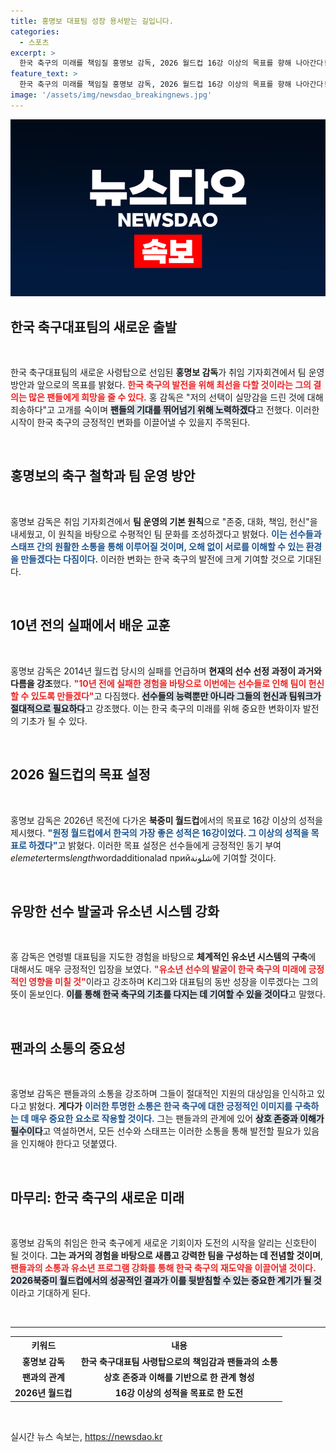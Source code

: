 ```yaml
---
title: 홍명보 대표팀 성장 용서받는 길입니다.
categories:
  - 스포츠
excerpt: >
  한국 축구의 미래를 책임질 홍명보 감독, 2026 월드컵 16강 이상의 목표를 향해 나아간다! 실망감에 사과하며 팬들의 기대를 뛰어넘겠다는 포부를 밝혀 보세요!
feature_text: >
  한국 축구의 미래를 책임질 홍명보 감독, 2026 월드컵 16강 이상의 목표를 향해 나아간다! 실망감에 사과하며 팬들의 기대를 뛰어넘겠다는 포부를 밝혀 보세요!
image: '/assets/img/newsdao_breakingnews.jpg'
---
```


<p><img src="/assets/img/newsdao_breakingnews.jpg" alt="ranknews 속보" /></p>

<h2 data-ke-size="size26">한국 축구대표팀의 새로운 출발</h2>

<p data-ke-size="size16">&nbsp;</p>

<p>한국 축구대표팀의 새로운 사령탑으로 선임된 <b>홍명보 감독</b>가 취임 기자회견에서 팀 운영 방안과 앞으로의 목표를 밝혔다. <b><span style="color: #ee2323;">한국 축구의 발전을 위해 최선을 다할 것이라는 그의 결의는 많은 팬들에게 희망을 줄 수 있다.</span></b> 홍 감독은 "저의 선택이 실망감을 드린 것에 대해 죄송하다"고 고개를 숙이며 <b><span style="background-color: #21538527;">팬들의 기대를 뛰어넘기 위해 노력하겠다</span></b>고 전했다. 이러한 시작이 한국 축구의 긍정적인 변화를 이끌어낼 수 있을지 주목된다.</p>

<p data-ke-size="size16">&nbsp;</p>

<h2 data-ke-size="size26">홍명보의 축구 철학과 팀 운영 방안</h2>

<p data-ke-size="size16">&nbsp;</p>

<p>홍명보 감독은 취임 기자회견에서 <b>팀 운영의 기본 원칙</b>으로 "존중, 대화, 책임, 헌신"을 내세웠고, 이 원칙을 바탕으로 수평적인 팀 문화를 조성하겠다고 밝혔다. <b><span style="color: #1a5490;">이는 선수들과 스태프 간의 원활한 소통을 통해 이루어질 것이며, 오해 없이 서로를 이해할 수 있는 환경을 만들겠다는 다짐이다.</span></b> 이러한 변화는 한국 축구의 발전에 크게 기여할 것으로 기대된다.</p>

<p data-ke-size="size16">&nbsp;</p>

<h2 data-ke-size="size26">10년 전의 실패에서 배운 교훈</h2>

<p data-ke-size="size16">&nbsp;</p>

<p>홍명보 감독은 2014년 월드컵 당시의 실패를 언급하며 <b>현재의 선수 선정 과정이 과거와 다름을 강조</b>했다. <b><span style="color: #ee2323;">"10년 전에 실패한 경험을 바탕으로 이번에는 선수들로 인해 팀이 헌신할 수 있도록 만들겠다"</span></b>고 다짐했다. <b><span style="background-color: #21538527;">선수들의 능력뿐만 아니라 그들의 헌신과 팀워크가 절대적으로 필요하다</span></b>고 강조했다. 이는 한국 축구의 미래를 위해 중요한 변화이자 발전의 기초가 될 수 있다.</p>

<p data-ke-size="size16">&nbsp;</p>

<h2 data-ke-size="size26">2026 월드컵의 목표 설정</h2>

<p data-ke-size="size16">&nbsp;</p>

<p>홍명보 감독은 2026년 목전에 다가온 <b>북중미 월드컵</b>에서의 목표로 16강 이상의 성적을 제시했다. <b><span style="color: #1a5490;">"원정 월드컵에서 한국의 가장 좋은 성적은 16강이었다. 그 이상의 성적을 목표로 하겠다"</span></b>고 밝혔다. 이러한 목표 설정은 선수들에게 긍정적인 동기 부여<em>elemeter</em>terms<em>length</em>wordadditionalad прийشلونة에 기여할 것이다. </p>

<p data-ke-size="size16">&nbsp;</p>

<h2 data-ke-size="size26">유망한 선수 발굴과 유소년 시스템 강화</h2>

<p data-ke-size="size16">&nbsp;</p>

<p>홍 감독은 연령별 대표팀을 지도한 경험을 바탕으로 <b>체계적인 유소년 시스템의 구축</b>에 대해서도 매우 긍정적인 입장을 보였다. <b><span style="color: #ee2323;">"유소년 선수의 발굴이 한국 축구의 미래에 긍정적인 영향을 미칠 것"</span></b>이라고 강조하며 K리그와 대표팀의 동반 성장을 이루겠다는 그의 뜻이 돋보인다. <b><span style="background-color: #21538527;">이를 통해 한국 축구의 기초를 다지는 데 기여할 수 있을 것이다</span></b>고 말했다.</p>

<p data-ke-size="size16">&nbsp;</p>

<h2 data-ke-size="size26">팬과의 소통의 중요성</h2>

<p data-ke-size="size16">&nbsp;</p>

<p>홍명보 감독은 팬들과의 소통을 강조하며 그들이 절대적인 지원의 대상임을 인식하고 있다고 밝혔다. <b>게다가</b> <b><span style="color: #1a5490;">이러한 투명한 소통은 한국 축구에 대한 긍정적인 이미지를 구축하는 데 매우 중요한 요소로 작용할 것이다.</span></b> 그는 팬들과의 관계에 있어 <b><span style="background-color: #21538527;">상호 존중과 이해가 필수이다</span></b>고 역설하면서, 모든 선수와 스태프는 이러한 소통을 통해 발전할 필요가 있음을 인지해야 한다고 덧붙였다.</p>

<p data-ke-size="size16">&nbsp;</p>

<h2 data-ke-size="size26">마무리: 한국 축구의 새로운 미래</h2>

<p data-ke-size="size16">&nbsp;</p>

<p>홍명보 감독의 취임은 한국 축구에게 새로운 기회이자 도전의 시작을 알리는 신호탄이 될 것이다. <b>그는 과거의 경험을 바탕으로 새롭고 강력한 팀을 구성하는 데 전념할 것이며</b>, <b><span style="color: #ee2323;">팬들과의 소통과 유소년 프로그램 강화를 통해 한국 축구의 재도약을 이끌어낼 것이다.</span></b> <b><span style="background-color: #21538527;">2026북중미 월드컵에서의 성공적인 결과가 이를 뒷받침할 수 있는 중요한 계기가 될 것</span></b>이라고 기대하게 된다. </p>

<p data-ke-size="size16">&nbsp;</p>

<hr>

<table style="width: 100%; text-align: center;">
    <tr>
        <th><b>키워드</b></th>
        <th><b>내용</b></th>
    </tr>
    <tr>
        <td style="text-align: center; height: 17px;"><b>홍명보 감독</b></td>
        <td style="text-align: center; height: 17px;"><b>한국 축구대표팀 사령탑으로의 책임감과 팬들과의 소통</b></td>
    </tr>
    <tr>
        <td style="text-align: center; height: 17px;"><b>팬과의 관계</b></td>
        <td style="text-align: center; height: 17px;"><b>상호 존중과 이해를 기반으로 한 관계 형성</b></td>
    </tr>
    <tr>
        <td style="text-align: center; height: 17px;"><b>2026년 월드컵</b></td>
        <td style="text-align: center; height: 17px;"><b>16강 이상의 성적을 목표로 한 도전</b></td>
    </tr>
</table> 

<p data-ke-size="size16">&nbsp;</p>
실시간 뉴스 속보는, <a href="https://newsdao.kr" rel="dofollow">https://newsdao.kr</a>


